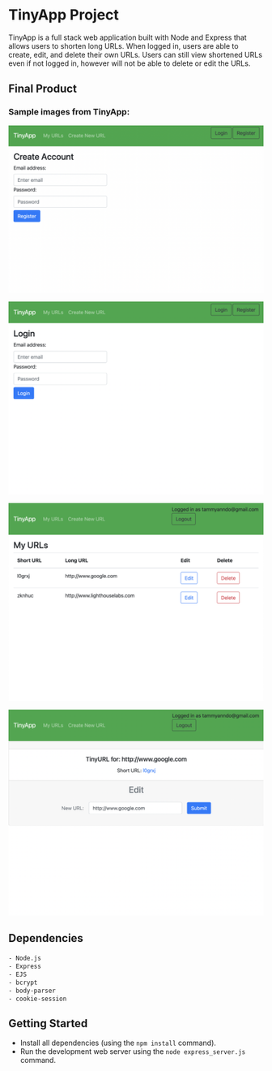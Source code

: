 # TinyApp Project

TinyApp is a full stack web application built with Node and Express that allows users to shorten long URLs. When logged in, users are able to create, edit, and delete their own URLs. Users can still view shortened URLs even if not logged in, however will not be able to delete or edit the URLs. 

## Final Product
### Sample images from TinyApp:

!["Registration page for TinyApp"](https://github.com/tammyanndo/tinyapp/blob/master/docs/registration-page.png?raw=true)

!["Login page for TinyApp"](https://github.com/tammyanndo/tinyapp/blob/master/docs/login-page.png?raw=true)

!["URLs page for TinyApp"](https://github.com/tammyanndo/tinyapp/blob/master/docs/urls-page.png?raw=true)

!["ShortURL page for TinyApp"](https://github.com/tammyanndo/tinyapp/blob/master/docs/urls:shorturl-page.png?raw=true)

## Dependencies
```
- Node.js
- Express
- EJS
- bcrypt
- body-parser
- cookie-session
```
## Getting Started

- Install all dependencies (using the `npm install` command).
- Run the development web server using the `node express_server.js` command.
